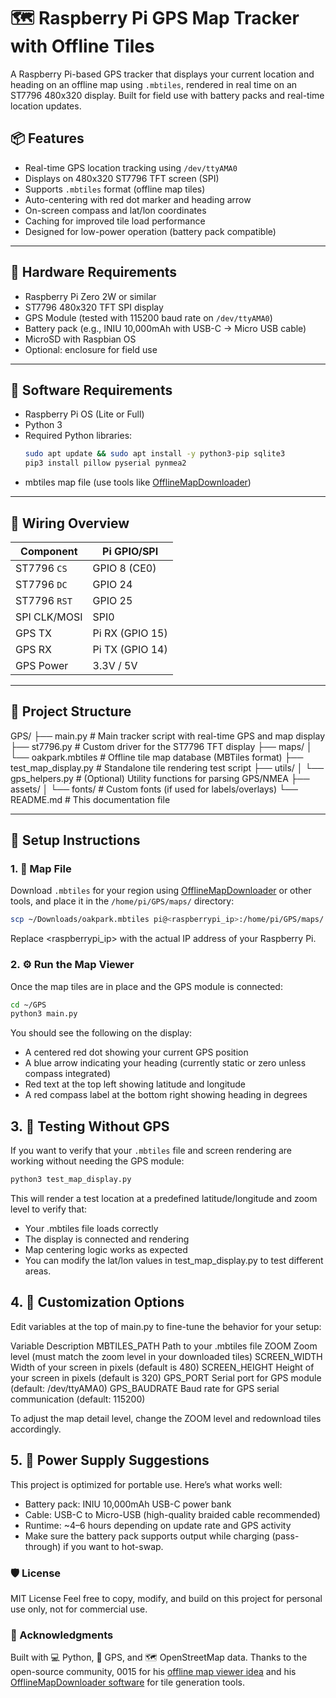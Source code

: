 # 🗺️ Raspberry Pi GPS Map Tracker with Offline Tiles

A Raspberry Pi-based GPS tracker that displays your current location and heading on an offline map using `.mbtiles`, rendered in real time on an ST7796 480x320 display. Built for field use with battery packs and real-time location updates.

## 📦 Features

- Real-time GPS location tracking using `/dev/ttyAMA0`
- Displays on 480x320 ST7796 TFT screen (SPI)
- Supports `.mbtiles` format (offline map tiles)
- Auto-centering with red dot marker and heading arrow
- On-screen compass and lat/lon coordinates
- Caching for improved tile load performance
- Designed for low-power operation (battery pack compatible)

---

## 🧰 Hardware Requirements

- Raspberry Pi Zero 2W or similar
- ST7796 480x320 TFT SPI display
- GPS Module (tested with 115200 baud rate on `/dev/ttyAMA0`)
- Battery pack (e.g., INIU 10,000mAh with USB-C → Micro USB cable)
- MicroSD with Raspbian OS
- Optional: enclosure for field use

---

## 🧰 Software Requirements

- Raspberry Pi OS (Lite or Full)
- Python 3
- Required Python libraries:
  ```bash
  sudo apt update && sudo apt install -y python3-pip sqlite3
  pip3 install pillow pyserial pynmea2
  ```
- mbtiles map file (use tools like [OfflineMapDownloader](https://github.com/0015/OfflineMapDownloader))

---

## 🔌 Wiring Overview

| Component    | Pi GPIO/SPI |
|--------------|-------------|
| ST7796 `CS`  | GPIO 8 (CE0)|
| ST7796 `DC`  | GPIO 24     |
| ST7796 `RST` | GPIO 25     |
| SPI CLK/MOSI | SPI0        |
| GPS TX       | Pi RX (GPIO 15) |
| GPS RX       | Pi TX (GPIO 14) |
| GPS Power    | 3.3V / 5V   |

---

## 📂 Project Structure

GPS/
├── main.py # Main tracker script with real-time GPS and map display
├── st7796.py # Custom driver for the ST7796 TFT display
├── maps/
│ └── oakpark.mbtiles # Offline tile map database (MBTiles format)
├── test_map_display.py # Standalone tile rendering test script
├── utils/
│ └── gps_helpers.py # (Optional) Utility functions for parsing GPS/NMEA
├── assets/
│ └── fonts/ # Custom fonts (if used for labels/overlays)
└── README.md # This documentation file

---

## 🚀 Setup Instructions

### 1. 📁 Map File

Download `.mbtiles` for your region using [OfflineMapDownloader](https://github.com/0015/OfflineMapDownloader) or other tools, and place it in the `/home/pi/GPS/maps/` directory:

```bash
scp ~/Downloads/oakpark.mbtiles pi@<raspberrypi_ip>:/home/pi/GPS/maps/
```
Replace <raspberrypi_ip> with the actual IP address of your Raspberry Pi.

### 2. ⚙️ Run the Map Viewer

Once the map tiles are in place and the GPS module is connected:

```bash
cd ~/GPS
python3 main.py
```

You should see the following on the display:
- A centered red dot showing your current GPS position
- A blue arrow indicating your heading (currently static or zero unless compass integrated)
- Red text at the top left showing latitude and longitude
- A red compass label at the bottom right showing heading in degrees

## 3. 🧪 Testing Without GPS

If you want to verify that your `.mbtiles` file and screen rendering are working without needing the GPS module:

```bash
python3 test_map_display.py
```

This will render a test location at a predefined latitude/longitude and zoom level to verify that:
- Your .mbtiles file loads correctly
- The display is connected and rendering
- Map centering logic works as expected
- You can modify the lat/lon values in test_map_display.py to test different areas.

## 4. 🔧 Customization Options
Edit variables at the top of main.py to fine-tune the behavior for your setup:

Variable	Description
MBTILES_PATH	Path to your .mbtiles file
ZOOM	Zoom level (must match the zoom level in your downloaded tiles)
SCREEN_WIDTH	Width of your screen in pixels (default is 480)
SCREEN_HEIGHT	Height of your screen in pixels (default is 320)
GPS_PORT	Serial port for GPS module (default: /dev/ttyAMA0)
GPS_BAUDRATE	Baud rate for GPS serial communication (default: 115200)

To adjust the map detail level, change the ZOOM level and redownload tiles accordingly.

## 5. 🔋 Power Supply Suggestions
This project is optimized for portable use. Here’s what works well:
- Battery pack: INIU 10,000mAh USB-C power bank
- Cable: USB-C to Micro-USB (high-quality braided cable recommended)
- Runtime: ~4–6 hours depending on update rate and GPS activity
- Make sure the battery pack supports output while charging (pass-through) if you want to hot-swap.

### 🛡️ License
MIT License
Feel free to copy, modify, and build on this project for personal use only, not for commercial use.

### 🙌 Acknowledgments
Built with 💻 Python, 🧭 GPS, and 🗺️ OpenStreetMap data.
Thanks to the open-source community, 0015 for his [offline map viewer idea](https://github.com/0015/Offline-Map-Viewer-for-E-Paper) and his [OfflineMapDownloader software](https://github.com/0015/OfflineMapDownloader) for tile generation tools.
